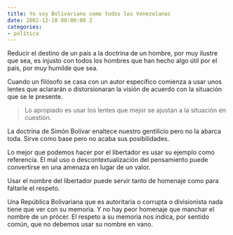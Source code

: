 ```yaml
---
title: Yo soy Bolivariano como todos los Venezolanos
date: 2002-12-10 08:00:00 Z
categories:
- política
---
```


Reducir el destino de un país a la doctrina de un hombre, por muy ilustre que sea, es injusto con todos los hombres que han hecho algo útil por el país, por muy humilde que sea. 

Cuando un filósofo se casa con un autor específico comienza a usar unos lentes que aclararán o distorsionaran la visión de acuerdo con la situación que se le presente. 

> Lo apropiado es usar los lentes que mejor se ajustan a la situación en cuestión. 

La doctrina de Simón Bolívar enaltece nuestro gentilicio pero no la abarca toda. Sirve como base pero no acaba sus posibilidades. 

Lo mejor que podemos hacer por el libertador es usar su ejemplo como referencia. El mal uso o descontextualización del pensamiento puede convertirse en una amenaza en lugar de un valor.

Usar el nombre del libertador puede servir tanto de homenaje como para faltarle el respeto. 

Una República Bolivariana que es autoritaria o corrupta o divisionista nada tiene que ver con su memoria. Y no hay peor homenaje que manchar el nombre de un prócer. El respeto a su memoria nos indica, por sentido común, que no debemos usar su nombre en vano.

